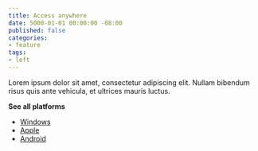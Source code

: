 ```yaml
---
title: Access anywhere
date: 5000-01-01 00:00:00 -08:00
published: false
categories:
- feature
tags:
- left
---
```


Lorem ipsum dolor sit amet, consectetur adipiscing elit. Nullam bibendum risus quis ante vehicula, et ultrices mauris luctus.

**See all platforms**

* [Windows](#windows)
* [Apple](#apple)
* [Android](Android)